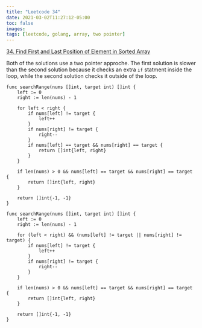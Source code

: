 ```yaml
---
title: "Leetcode 34"
date: 2021-03-02T11:27:12-05:00
toc: false
images:
tags: [leetcode, golang, array, two pointer]
---
```


[34. Find First and Last Position of Element in Sorted Array](https://leetcode.com/problems/find-first-and-last-position-of-element-in-sorted-array/)

Both of the solutions use a two pointer approche. The first solution is slower than the second solution because it checks an extra `if` statment inside the loop, while the second solution checks it outside of the loop.

```
func searchRange(nums []int, target int) []int {
    left := 0
    right := len(nums) - 1

    for left < right {
        if nums[left] != target {
            left++
        }
        if nums[right] != target {
            right--
        }
        if nums[left] == target && nums[right] == target {
            return []int{left, right}
        }
    }

    if len(nums) > 0 && nums[left] == target && nums[right] == target {
        return []int{left, right}
    }

    return []int{-1, -1}
}
```

```
func searchRange(nums []int, target int) []int {
    left := 0
    right := len(nums) - 1

    for (left < right) && (nums[left] != target || nums[right] != target) {
        if nums[left] != target {
            left++
        }
        if nums[right] != target {
            right--
        }
    }

    if len(nums) > 0 && nums[left] == target && nums[right] == target {
        return []int{left, right}
    }

    return []int{-1, -1}
}
```
